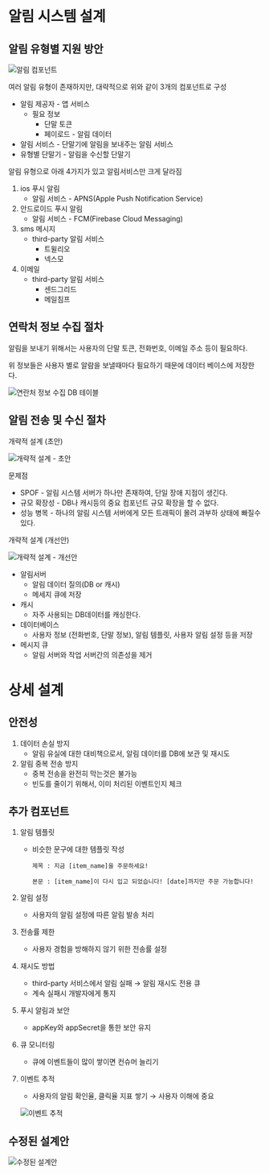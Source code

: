 # 알림 시스템 설계

## 알림 유형별 지원 방안

![알림 컴포넌트](1.png)

여러 알림 유형이 존재하지만, 대략적으로 위와 같이 3개의 컴포넌트로 구성

- 알림 제공자 - 앱 서비스
    - 필요 정보
        - 단말 토큰
        - 페이로드 - 알림 데이터
- 알림 서비스 - 단말기에 알림을 보내주는 알림 서비스
- 유형별 단말기 - 알림을 수신할 단말기

알림 유형으로 아래 4가지가 있고 알림서비스만 크게 달라짐

1. ios 푸시 알림
    - 알림 서비스 - APNS(Apple Push Notification Service)
2. 안드로이드 푸시 알림
    - 알림 서비스 - FCM(Firebase Cloud Messaging)
3. sms 메시지
    - third-party 알림 서비스
        - 트윌리오
        - 넥스모
4. 이메일
    - third-party 알림 서비스
        - 센드그리드
        - 메일침프

## 연락처 정보 수집 절차

알림을 보내기 위해서는 사용자의 단말 토큰, 전화번호, 이메일 주소 등이 필요하다.

위 정보들은 사용자 별로 알람을 보낼때마다 필요하기 때문에 데이터 베이스에 저장한다.

![연란처 정보 수집 DB 테이블](2.png)

## 알림 전송 및 수신 절차

개략적 설계 (초안)

![개략적 설계 - 초안](3.png)

문제점

- SPOF - 알림 시스템 서버가 하나만 존재하여, 단일 장애 지점이 생긴다.
- 규모 확장성 - DB나 캐시등의 중요 컴포넌트 규모 확장을 할 수 없다.
- 성능 병목 - 하나의 알림 시스템 서버에게 모든 트래픽이 몰려 과부하 상태에 빠질수 있다.

개략적 설계 (개선안)

![개략적 설계 - 개선안](4.png)

- 알림서버
    - 알림 데이터 질의(DB or 캐시)
    - 메세지 큐에 저장
- 캐시
    - 자주 사용되는 DB데이터를 캐싱한다.
- 데이터베이스
    - 사용자 정보 (전화번호, 단말 정보), 알림 템플릿, 사용자 알림 설정 등을 저장
- 메시지 큐
    - 알림 서버와 작업 서버간의 의존성을 제거

# 상세 설계

## 안전성

1. 데이터 손실 방지
    - 알림 유실에 대한 대비책으로서, 알림 데이터를 DB에 보관 및 재시도
2. 알림 중복 전송 방지
    - 중복 전송을 완전히 막는것은 불가능
    - 빈도를 줄이기 위해서, 이미 처리된 이벤트인지 체크

## 추가 컴포넌트

1. 알림 템플릿
    - 비슷한 문구에 대한 템플릿 작성

        ```
        제목 : 지금 [item_name]을 주문하세요!

        본문 : [item_name]이 다시 입고 되었습니다! [date]까지만 주문 가능합니다!
        ```

2. 알림 설정
    - 사용자의 알림 설정에 따른 알림 발송 처리
3. 전송률 제한
    - 사용자 경험을 방해하지 않기 위한 전송률 설정
4. 재시도 방법
    - third-party 서비스에서 알림 실패 → 알림 재시도 전용 큐
    - 계속 실패시 개발자에게 통지
5. 푸시 알림과 보안
    - appKey와 appSecret을 통한 보안 유지
6. 큐 모니터링
    - 큐에 이벤트들이 많이 쌓이면 컨슈머 늘리기
7. 이벤트 추적
    - 사용자의 알림 확인율, 클릭율 지표 쌓기 → 사용자 이해에 중요

   ![이벤트 추적](5.png)


## 수정된 설계안

![수정된 설계안](6.png)